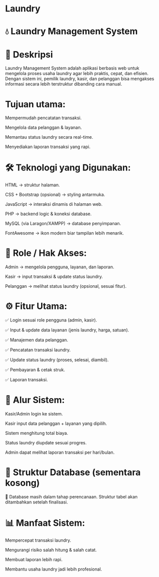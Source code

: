 # Laundry

# 💧 Laundry Management System

# 📌 Deskripsi


Laundry Management System adalah aplikasi berbasis web untuk mengelola proses usaha laundry agar lebih praktis, cepat, dan efisien.
Dengan sistem ini, pemilik laundry, kasir, dan pelanggan bisa mengakses informasi secara lebih terstruktur dibanding cara manual.


# Tujuan utama:

Mempermudah pencatatan transaksi.

Mengelola data pelanggan & layanan.

Memantau status laundry secara real-time.

Menyediakan laporan transaksi yang rapi.



# 🛠️ Teknologi yang Digunakan:

HTML → struktur halaman.

CSS + Bootstrap (opsional) → styling antarmuka.

JavaScript → interaksi dinamis di halaman web.

PHP → backend logic & koneksi database.

MySQL (via Laragon/XAMPP) → database penyimpanan.

FontAwesome → ikon modern biar tampilan lebih menarik.


# 👥 Role / Hak Akses:

Admin → mengelola pengguna, layanan, dan laporan.

Kasir → input transaksi & update status laundry.

Pelanggan → melihat status laundry (opsional, sesuai fitur).


# ⚙️ Fitur Utama:

✅ Login sesuai role pengguna (admin, kasir).

✅ Input & update data layanan (jenis laundry, harga, satuan).

✅ Manajemen data pelanggan.

✅ Pencatatan transaksi laundry.

✅ Update status laundry (proses, selesai, diambil).

✅ Pembayaran & cetak struk.

✅ Laporan transaksi.


# 🔄 Alur Sistem:

Kasir/Admin login ke sistem.

Kasir input data pelanggan + layanan yang dipilih.

Sistem menghitung total biaya.

Status laundry diupdate sesuai progres.

Admin dapat melihat laporan transaksi per hari/bulan.


# 📂 Struktur Database (sementara kosong)

📌 Database masih dalam tahap perencanaan. Struktur tabel akan ditambahkan setelah finalisasi.

# 📊 Manfaat Sistem:


Mempercepat transaksi laundry.

Mengurangi risiko salah hitung & salah catat.

Membuat laporan lebih rapi.

Membantu usaha laundry jadi lebih profesional.

